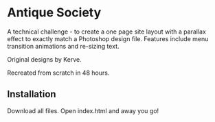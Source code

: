 # Antique Society
A technical challenge - to create a one page site layout with a parallax effect to exactly match a Photoshop design file. Features include menu transition animations and re-sizing text.

Original designs by Kerve. 

Recreated from scratch in 48 hours.

## Installation

Download all files. Open index.html and away you go!
